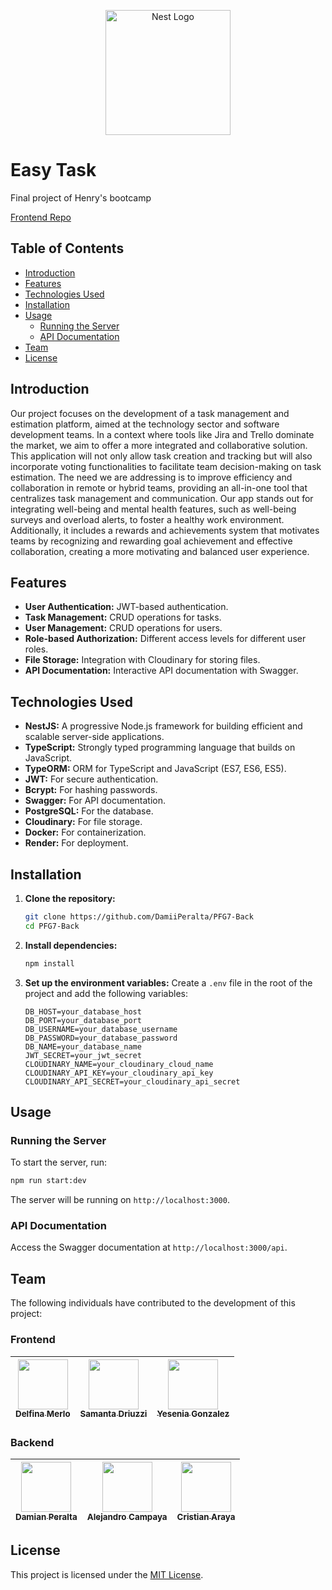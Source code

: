 <p align="center">
  <a href="http://nestjs.com/" target="blank"><img src="https://nestjs.com/img/logo-small.svg" width="200" alt="Nest Logo" /></a>
</p>

# Easy Task

Final project of Henry's bootcamp

[Frontend Repo](https://github.com/DamiiPeralta/PFG7-Front)

## Table of Contents

- [Introduction](#introduction)
- [Features](#features)
- [Technologies Used](#technologies-used)
- [Installation](#installation)
- [Usage](#usage)
  - [Running the Server](#running-the-server)
  - [API Documentation](#api-documentation)
- [Team](#team)
- [License](#license)

## Introduction

Our project focuses on the development of a task management and estimation platform, aimed at the technology sector and software development teams. In a context where tools like Jira and Trello dominate the market, we aim to offer a more integrated and collaborative solution. This application will not only allow task creation and tracking but will also incorporate voting functionalities to facilitate team decision-making on task estimation. The need we are addressing is to improve efficiency and collaboration in remote or hybrid teams, providing an all-in-one tool that centralizes task management and communication. Our app stands out for integrating well-being and mental health features, such as well-being surveys and overload alerts, to foster a healthy work environment. Additionally, it includes a rewards and achievements system that motivates teams by recognizing and rewarding goal achievement and effective collaboration, creating a more motivating and balanced user experience.

## Features

- **User Authentication:** JWT-based authentication.
- **Task Management:** CRUD operations for tasks.
- **User Management:** CRUD operations for users.
- **Role-based Authorization:** Different access levels for different user roles.
- **File Storage:** Integration with Cloudinary for storing files.
- **API Documentation:** Interactive API documentation with Swagger.

## Technologies Used

- **NestJS:** A progressive Node.js framework for building efficient and scalable server-side applications.
- **TypeScript:** Strongly typed programming language that builds on JavaScript.
- **TypeORM:** ORM for TypeScript and JavaScript (ES7, ES6, ES5).
- **JWT:** For secure authentication.
- **Bcrypt:** For hashing passwords.
- **Swagger:** For API documentation.
- **PostgreSQL:** For the database.
- **Cloudinary:** For file storage.
- **Docker:** For containerization.
- **Render:** For deployment.

## Installation

1. **Clone the repository:**

   ```bash
   git clone https://github.com/DamiiPeralta/PFG7-Back
   cd PFG7-Back
   ```

2. **Install dependencies:**

   ```bash
   npm install
   ```

3. **Set up the environment variables:**
   Create a `.env` file in the root of the project and add the following variables:

   ```env
   DB_HOST=your_database_host
   DB_PORT=your_database_port
   DB_USERNAME=your_database_username
   DB_PASSWORD=your_database_password
   DB_NAME=your_database_name
   JWT_SECRET=your_jwt_secret
   CLOUDINARY_NAME=your_cloudinary_cloud_name
   CLOUDINARY_API_KEY=your_cloudinary_api_key
   CLOUDINARY_API_SECRET=your_cloudinary_api_secret
   ```

## Usage

### Running the Server

To start the server, run:

```bash
npm run start:dev
```

The server will be running on `http://localhost:3000`.

### API Documentation

Access the Swagger documentation at `http://localhost:3000/api`.

## Team

The following individuals have contributed to the development of this project:

### Frontend

| [<img src="https://avatars.githubusercontent.com/u/137831158?v=4" width=80><br><sub>Delfina Merlo</sub>](https://github.com/D-MERLO) | [<img src="https://avatars.githubusercontent.com/u/117830607?v=4" width=80><br><sub>Samanta Driuzzi</sub>](https://github.com/SamantaDriuzzi) | [<img src="https://avatars.githubusercontent.com/u/130951872?v=4" width=80><br><sub>Yesenia Gonzalez</sub>](https://github.com/yesiviola) |
| :---: | :---: | :---: |

### Backend

| [<img src="https://avatars.githubusercontent.com/u/86084164?v=4" width=80><br><sub>Damian Peralta</sub>](https://github.com/DamiiPeralta) | [<img src="https://avatars.githubusercontent.com/u/83714656?v=4" width=80><br><sub>Alejandro Campaya</sub>](https://github.com/Alejandro0419) | [<img src="https://avatars.githubusercontent.com/u/97191718?v=4" width=80><br><sub>Cristian Araya</sub>](https://github.com/ArayaCG) |
| :---: | :---: | :---: |

## License

This project is licensed under the [MIT License](LICENSE).
